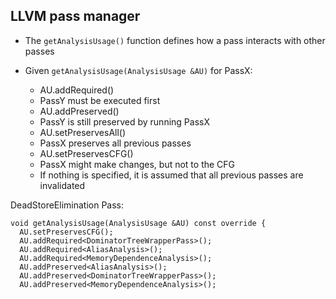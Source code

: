 ## LLVM pass manager

* The `getAnalysisUsage()` function defines how a pass interacts with other passes

* Given `getAnalysisUsage(AnalysisUsage &AU)` for PassX:

  * AU.addRequired<PassY>()
  * PassY must be executed first
  * AU.addPreserved<PassY>()
  * PassY is still preserved by running PassX
  * AU.setPreservesAll()
  * PassX preserves all previous passes
  * AU.setPreservesCFG()
  * PassX might make changes, but not to the CFG
  * If nothing is specified, it is assumed that all previous passes are invalidated

DeadStoreElimination Pass:

```
void getAnalysisUsage(AnalysisUsage &AU) const override {
  AU.setPreservesCFG();
  AU.addRequired<DominatorTreeWrapperPass>();
  AU.addRequired<AliasAnalysis>();
  AU.addRequired<MemoryDependenceAnalysis>();
  AU.addPreserved<AliasAnalysis>();
  AU.addPreserved<DominatorTreeWrapperPass>();
  AU.addPreserved<MemoryDependenceAnalysis>();
```
